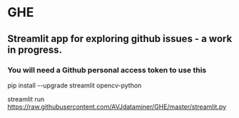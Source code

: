 # GHE
## Streamlit app for exploring github issues - a work in progress.
### You will need a Github personal access token to use this

pip install --upgrade streamlit opencv-python 

streamlit run https://raw.githubusercontent.com/AVJdataminer/GHE/master/streamlit.py
